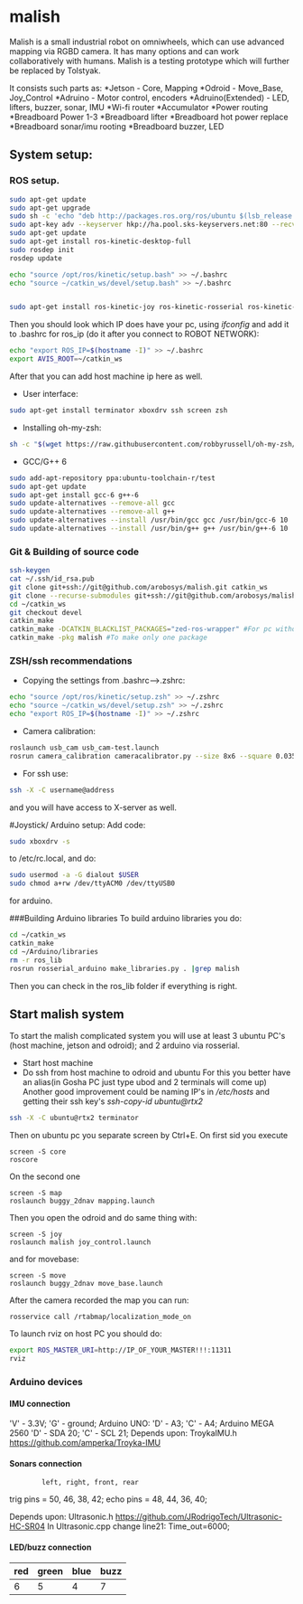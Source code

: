# malish  
Malish is a small industrial robot on omniwheels, which can use advanced mapping via RGBD camera.
It has many options and can work collaboratively with humans.
Malish is a testing prototype which will further be replaced by Tolstyak.

It consists such parts as:
*Jetson - Core, Mapping
*Odroid - Move_Base, Joy_Control
*Adruino - Motor control, encoders
*Adruino(Extended) - LED, lifters, buzzer, sonar, IMU
*Wi-fi router
*Accumulator
*Power routing
*Breadboard Power 1-3
*Breadboard lifter
*Breadboard hot power replace
*Breadboard sonar/imu rooting
*Breadboard buzzer, LED

## System setup:

### ROS setup.

```bash
sudo apt-get update
sudo apt-get upgrade
sudo sh -c 'echo "deb http://packages.ros.org/ros/ubuntu $(lsb_release -sc) main" > /etc/apt/sources.list.d/ros-latest.list'
sudo apt-key adv --keyserver hkp://ha.pool.sks-keyservers.net:80 --recv-key 421C365BD9FF1F717815A3895523BAEEB01FA116
sudo apt-get update
sudo apt-get install ros-kinetic-desktop-full
sudo rosdep init
rosdep update

echo "source /opt/ros/kinetic/setup.bash" >> ~/.bashrc
echo "source ~/catkin_ws/devel/setup.bash" >> ~/.bashrc


sudo apt-get install ros-kinetic-joy ros-kinetic-rosserial ros-kinetic-pcl-ros ros-kinetic-tf2-geometry-msgs ros-kinetic-rtabmap ros-kinetic-rtabmap-ros ros-kinetic-urg-node ros-kinetic-image-view ros-kinetic-robot-localization ros-kinetic-move-base ros-kinetic-teb-local-planner ros-kinetic-global-planner ros-kinetic-teb-local-planner ros-kinetic-range-sensor-layer ros-kinetic-eband-local-planner ros-kinetic-find-object-2d ros-kinetic-aruco-detect ros-kinetic-fiducial-msgs ros-kinetic-fiducial-slam ros-kinetic-fiducials ros-kinetic-usb-cam ros-kinetic-amcl ros-kinetic-map-server

```
Then you should look which IP does have your pc, using *ifconfig* and add it to .bashrc for ros_ip (do it after you connect to ROBOT NETWORK):
```bash
echo "export ROS_IP=$(hostname -I)" >> ~/.bashrc
export AVIS_ROOT=~/catkin_ws
```

After that you can add host machine ip here as well.
* User interface:

```bash
sudo apt-get install terminator xboxdrv ssh screen zsh
```

* Installing oh-my-zsh:
```bash
sh -c "$(wget https://raw.githubusercontent.com/robbyrussell/oh-my-zsh/master/tools/install.sh -O -)"
```


* GCC/G++ 6

```bash
sudo add-apt-repository ppa:ubuntu-toolchain-r/test
sudo apt-get update
sudo apt-get install gcc-6 g++-6
sudo update-alternatives --remove-all gcc
sudo update-alternatives --remove-all g++
sudo update-alternatives --install /usr/bin/gcc gcc /usr/bin/gcc-6 10
sudo update-alternatives --install /usr/bin/g++ g++ /usr/bin/g++-6 10
```

### Git & Building of source code

```bash
ssh-keygen
cat ~/.ssh/id_rsa.pub
git clone git+ssh://git@github.com/arobosys/malish.git catkin_ws
git clone --recurse-submodules git+ssh://git@github.com/arobosys/malish.git catkin_ws #With submodules (like ZED-wrapper)
cd ~/catkin_ws
git checkout devel
catkin_make
catkin_make -DCATKIN_BLACKLIST_PACKAGES="zed-ros-wrapper" #For pc without cuda
catkin_make -pkg malish #To make only one package
```

### ZSH/ssh recommendations
* Copying the settings from .bashrc-->.zshrc:
```bash
echo "source /opt/ros/kinetic/setup.zsh" >> ~/.zshrc
echo "source ~/catkin_ws/devel/setup.zsh" >> ~/.zshrc
echo "export ROS_IP=$(hostname -I)" >> ~/.zshrc
```
* Camera calibration:
```bash
roslaunch usb_cam usb_cam-test.launch
rosrun camera_calibration cameracalibrator.py --size 8x6 --square 0.035 image:=/image_view/output camera:=/usb_cam
```


* For ssh use: 
```bash
ssh -X -C username@address
```
and you will have access to X-server as well. 

#Joystick/ Arduino setup:
Add code:
```bash
sudo xboxdrv -s
```
to /etc/rc.local, and do:

```bash
sudo usermod -a -G dialout $USER
sudo chmod a+rw /dev/ttyACM0 /dev/ttyUSB0
```
for arduino.

###Building Arduino libraries
To build arduino libraries you do:
```bash
cd ~/catkin_ws
catkin_make
cd ~/Arduino/libraries
rm -r ros_lib
rosrun rosserial_arduino make_libraries.py . |grep malish
```

Then you can check in the ros_lib folder if everything is right.

## Start malish system
To start the malish complicated system you will use at least 3 ubuntu PC's (host machine, jetson and odroid); and 2 arduino via rosserial.
* Start host machine
* Do ssh from host machine to odroid and ubuntu
For this you better have an alias(in Gosha PC just type ubod and 2 terminals will come up)
Another good improvement could be naming IP's in */etc/hosts* and getting their ssh key's *ssh-copy-id ubuntu@rtx2*

```bash
ssh -X -C ubuntu@rtx2 terminator
```
Then on ubuntu pc you separate screen by Ctrl+E.
On first sid you execute
```
screen -S core
roscore
```
On the second one
```
screen -S map
roslaunch buggy_2dnav mapping.launch
```

Then you open the odroid and do same thing with: 
```
screen -S joy
roslaunch malish joy_control.launch
```
and for movebase:
```
screen -S move
roslaunch buggy_2dnav move_base.launch
``` 

After the camera recorded the map you can run:
```
rosservice call /rtabmap/localization_mode_on
``` 

To launch rviz on host PC you should do:
```bash 
export ROS_MASTER_URI=http://IP_OF_YOUR_MASTER!!!:11311
rviz
``` 


### Arduino devices  
#### IMU connection  
'V' - 3.3V; 
'G' - ground; 
Arduino UNO: 
'D' - A3; 
'C' - A4; 
Arduino MEGA 2560 
'D' - SDA 20; 
'C' - SCL 21; 
Depends upon: 
TroykaIMU.h https://github.com/amperka/Troyka-IMU 

#### Sonars connection 
            left, right, front, rear   
trig pins =   50,    46,    38,   42; 
echo pins =   48,    44,    36,   40; 

Depends upon:
Ultrasonic.h https://github.com/JRodrigoTech/Ultrasonic-HC-SR04
In Ultrasonic.cpp change line21: Time_out=6000;

#### LED/buzz connection  
red | green  | blue | buzz
--- | ------ | ---- | ----
6   |   5    |  4   | 7

